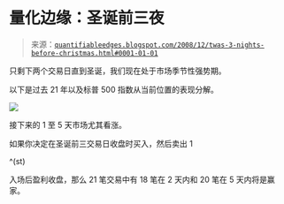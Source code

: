 <!--yml

分类：未分类

date: 2024-05-18 13:31:22

-->

# 量化边缘：圣诞前三夜

> 来源：[`quantifiableedges.blogspot.com/2008/12/twas-3-nights-before-christmas.html#0001-01-01`](http://quantifiableedges.blogspot.com/2008/12/twas-3-nights-before-christmas.html#0001-01-01)

只剩下两个交易日直到圣诞，我们现在处于市场季节性强势期。

以下是过去 21 年以及标普 500 指数从当前位置的表现分解。

![](https://blogger.googleusercontent.com/img/b/R29vZ2xl/AVvXsEijoFQg4V4NfOG8tu_A7XId502wmiQdZYlQ6Fx1XVKtTrWPcFz10v_V5ETVHfXec8t_aUsQ64oZ6bO0Pxhj4jlpYdgn-hTbg8ZvId7alK-fbb0m9aES3hkz8wk1eDCdBsSInJkcfww72kA/s1600-h/2008-12-23+png1.PNG)

接下来的 1 至 5 天市场尤其看涨。

如果你决定在圣诞前三交易日收盘时买入，然后卖出 1

^(st)

入场后盈利收盘，那么 21 笔交易中有 18 笔在 2 天内和 20 笔在 5 天内将是赢家。
